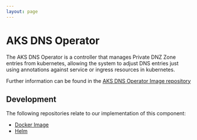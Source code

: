 ```yaml
---
layout: page
---
```


# AKS DNS Operator
The AKS DNS Operator is a controller that manages Private DNZ Zone entries from kubernetes, allowing the system to adjust DNS entries just using annotations against service or ingress resources in kubernetes.

Further information can be found in the [AKS DNS Operator Image repository](https://github.com/lsc-sde/docker-aks-dns-operator)

## Development
The following repositories relate to our implementation of this component:
* [Docker Image](https://github.com/lsc-sde/docker-aks-dns-operator)
* [Helm](https://github.com/lsc-sde/iac-helm-aks-dns-operator)